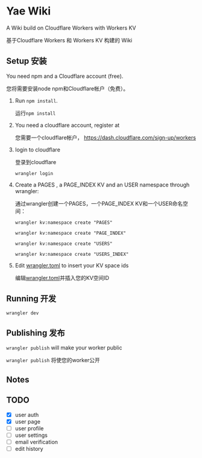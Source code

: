 # Yae Wiki

A Wiki build on Cloudflare Workers with Workers KV

基于Cloudflare Workers 和 Workers KV 构建的 Wiki

## Setup 安装

You need npm and a Cloudflare account (free).

您将需要安装node npm和Cloudflare帐户（免费）。

1. Run `npm install`.

   运行`npm install`

1. You need a cloudflare account, register at

   您需要一个cloudflare帐户，
<https://dash.cloudflare.com/sign-up/workers>


1. login to cloudflare

   登录到cloudflare

   `wrangler login`

1. Create a PAGES , a PAGE_INDEX KV and an USER namespace through wrangler:

   通过wrangler创建一个PAGES，一个PAGE_INDEX KV和一个USER命名空间：

   `wrangler kv:namespace create "PAGES"`

   `wrangler kv:namespace create "PAGE_INDEX"`

   `wrangler kv:namespace create "USERS"`

   `wrangler kv:namespace create "USERS_INDEX"`

1. Edit [wrangler.toml](./wrangler.toml) to insert your KV space ids

    编辑[wrangler.toml](./wrangler.toml)并插入您的KV空间ID

## Running 开发

`wrangler dev`

## Publishing 发布

`wrangler publish` will make your worker public

`wrangler publish` 将使您的worker公开

## Notes

## TODO

- [x] user auth
- [x] user page
- [ ] user profile
- [ ] user settings
- [ ] email verification
- [ ] edit history
